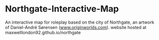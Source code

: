# Northgate-Interactive-Map
An interactive map for roleplay based on the city of Northgate, an artwork of Daniel-André Sørensen (www.originworlds.com).
website hosted at maxwelllondon92.github.io/northgate
